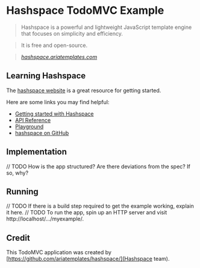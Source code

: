 # Hashspace TodoMVC Example

> Hashspace is a powerful and lightweight JavaScript template engine that focuses on simplicity and efficiency.

> It is free and open-source.

> _[hashspace.ariatemplates.com](http://hashspace.ariatemplates.com/)_


## Learning Hashspace

The [hashspace website](http://hashspace.ariatemplates.com/) is a great resource for getting started.

Here are some links you may find helpful:

* [Getting started with Hashspace](http://hashspace.ariatemplates.com/start/)
* [API Reference](http://hashspace.ariatemplates.com/api/)
* [Playground](http://hashspace.ariatemplates.com/playground/)
* [hashspace on GitHub](https://github.com/ariatemplates/hashspace/)


## Implementation

// TODO How is the app structured? Are there deviations from the spec? If so, why?


## Running

// TODO If there is a build step required to get the example working, explain it here.
// TODO To run the app, spin up an HTTP server and visit http://localhost/.../myexample/.


## Credit

This TodoMVC application was created by [https://github.com/ariatemplates/hashspace/](Hashspace team).
